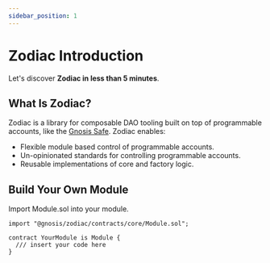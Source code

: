 ```yaml
---
sidebar_position: 1
---
```


# Zodiac Introduction

Let's discover **Zodiac in less than 5 minutes**.

## What Is Zodiac?

Zodiac is a library for composable DAO tooling built on top of programmable accounts, like the [Gnosis Safe](https://gnosis-safe.io).
Zodiac enables:

- Flexible module based control of programmable accounts.
- Un-opinionated standards for controlling programmable accounts.
- Reusable implementations of core and factory logic.

## Build Your Own Module

Import Module.sol into your module.

```solidity
import "@gnosis/zodiac/contracts/core/Module.sol";

contract YourModule is Module {
  /// insert your code here
}

```
